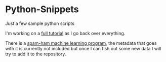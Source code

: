 # Python-Snippets
 Just a few sample python scripts

I'm working on a [full tutorial](https://github.com/dstults/Python-Snippets/tree/main/Essentials) as I go back over everything.

There is a [spam-ham machine learning program](https://github.com/dstults/Python-Snippets/tree/main/Spam-Ham%20Analyzer), the metadata that goes with it is currently not included but once I can fish out some new data I will try to add it to the repository.


